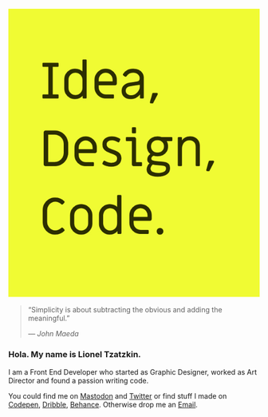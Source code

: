 ![](idea-design-code.jpg)

> “Simplicity is about subtracting the obvious and adding the meaningful.”
>
> _— John Maeda_

### Hola. My name is Lionel Tzatzkin.

I am a Front End Developer who started as Graphic Designer, worked as Art Director and found a passion writing code.


You could find me on [Mastodon](https://mastodon.uno/@elrumordelaluz") and 
[Twitter](https://twitter.com/elrumordelaluz)
or find stuff I made on
[Codepen](https://codepen.io/elrumordelaluz/), [Dribble](https://dribbble.com/elrumordelaluz/), [Behance](https://www.behance.net/elrumordelaluz). Otherwise drop me an [Email](mailto:elrumordelaluz@hotmail.com). 
